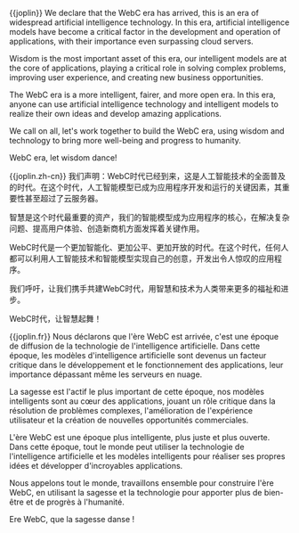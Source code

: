 {{joplin}}
We declare that the WebC era has arrived, this is an era of widespread artificial intelligence technology. In this era, artificial intelligence models have become a critical factor in the development and operation of applications, with their importance even surpassing cloud servers.

Wisdom is the most important asset of this era, our intelligent models are at the core of applications, playing a critical role in solving complex problems, improving user experience, and creating new business opportunities.

The WebC era is a more intelligent, fairer, and more open era. In this era, anyone can use artificial intelligence technology and intelligent models to realize their own ideas and develop amazing applications.

We call on all, let's work together to build the WebC era, using wisdom and technology to bring more well-being and progress to humanity.

WebC era, let wisdom dance!

{{joplin.zh-cn}}
我们声明：WebC时代已经到来，这是人工智能技术的全面普及的时代。在这个时代，人工智能模型已成为应用程序开发和运行的关键因素，其重要性甚至超过了云服务器。

智慧是这个时代最重要的资产，我们的智能模型成为应用程序的核心，在解决复杂问题、提高用户体验、创造新商机方面发挥着关键作用。

WebC时代是一个更加智能化、更加公平、更加开放的时代。在这个时代，任何人都可以利用人工智能技术和智能模型实现自己的创意，开发出令人惊叹的应用程序。

我们呼吁，让我们携手共建WebC时代，用智慧和技术为人类带来更多的福祉和进步。

WebC时代，让智慧起舞！

{{joplin.fr}}
Nous déclarons que l'ère WebC est arrivée, c'est une époque de diffusion de la technologie de l'intelligence artificielle. Dans cette époque, les modèles d'intelligence artificielle sont devenus un facteur critique dans le développement et le fonctionnement des applications, leur importance dépassant même les serveurs en nuage.

La sagesse est l'actif le plus important de cette époque, nos modèles intelligents sont au cœur des applications, jouant un rôle critique dans la résolution de problèmes complexes, l'amélioration de l'expérience utilisateur et la création de nouvelles opportunités commerciales.

L'ère WebC est une époque plus intelligente, plus juste et plus ouverte. Dans cette époque, tout le monde peut utiliser la technologie de l'intelligence artificielle et les modèles intelligents pour réaliser ses propres idées et développer d'incroyables applications.

Nous appelons tout le monde, travaillons ensemble pour construire l'ère WebC, en utilisant la sagesse et la technologie pour apporter plus de bien-être et de progrès à l'humanité.

Ere WebC, que la sagesse danse !
